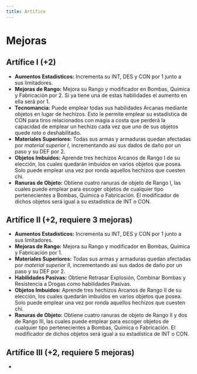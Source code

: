 ```yaml
---
title: Artífice
---
```


# Mejoras

## Artífice I (+2)

- **Aumentos Estadísticos:** Incrementa su INT, DES y CON por 1 junto a sus limitadores. 
- **Mejoras de Rango:** Mejora su Rango y modificador en Bombas, Química y Fabricación por 2. Si ya tiene una de estas habilidades el aumento en ella será por 1. 
- **Tecnomancia:** Puede emplear todas sus habilidades Arcanas mediante objetos en lugar de hechizos. Esto le permite emplear su estadística de CON para tiros relacionados con magia a costa que perderá la capacidad de emplear un hechizo cada vez que uno de sus objetos quede *roto* o deshabilitado.
- **Materiales Superiores:** Todas sus armas y armaduras quedan afectadas por *material superior I*, incrementando así sus dados de daño por un paso y su DEF por 2.
- **Objetos Imbuidos:** Aprende tres hechizos Arcanos de Rango I de su elección, los cuales quedarán imbuidos en varios objetos que posea. Solo puede emplear una vez por ronda aquellos hechizos que cuesten chi.
- **Ranuras de Objeto:** Obtiene cuatro ranuras de objeto de Rango I, las cuales puede emplear para escoger objetos de cualquier tipo pertenecientes a Bombas, Química o Fabricación. El modificador de dichos objetos será igual a su estadística de INT o CON.

## Artífice II (+2, requiere 3 mejoras)

- **Aumentos Estadísticos:** Incrementa su INT, DES y CON por 1 junto a sus limitadores. 
- **Mejoras de Rango:** Mejora su Rango y modificador en Bombas, Química y Fabricación por 1.
- **Materiales Superiores:** Todas sus armas y armaduras quedan afectadas por *material superior II*, incrementando así sus dados de daño por un paso y su DEF por 2.
- **Habilidades Pasivas:** Obtiene Retrasar Explosión, Combinar Bombas y Resistencia a Drogas como habilidades Pasivas.
- **Objetos Imbuidos:** Aprende tres hechizos Arcanos de Rango II de su elección, los cuales quedarán imbuidos en varios objetos que posea. Solo puede emplear una vez por ronda aquellos hechizos que cuesten chi.
- **Ranuras de Objeto:** Obtiene cuatro ranuras de objeto de Rango II y dos de Rango III, las cuales puede emplear para escoger objetos de cualquier tipo pertenecientes a Bombas, Química o Fabricación. El modificador de dichos objetos será igual a su estadística de INT o CON.

## Artífice III (+2, requiere 5 mejoras)

- 